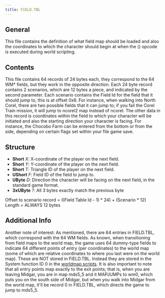 ```yaml
---
title: FIELD.TBL
---
```


## General

This file contains the definition of what field map should be loaded and also the coordinates to which the character should begin at when the () opcode is executed during world scripting.

## Contents

This file contains 64 records of 24 bytes each, they correspond to the 64 WM\* fields, but they work in the opposite direction. Each 24 byte record contains 2 scenarios, which are 12 bytes a piece, and indicated by the second parameter. Each scenario contains the Field Id for the field that it should jump to, this is at offset 0x6. For instance, when walking into North Corel, there are two possible fields that it can jump to; if you fail the Corel Train mission, it will jump to ncorel2 map instead of ncorel. The other data in this record is coordinates within the field to which your character will be initiated and also the starting direction your character is facing. For instance, the Chocobo Farm can be entered from the bottom or from the side, depending on certain flags set within your file game save.

## Structure

- **Short** *X*: X-coordinate of the player on the next field.
- **Short** *Y*: Y-coordinate of the player on the next field.
- **Short** *T*: Triangle ID of the player on the next field.
- **UShort** *F*: Field ID of the field to jump to.
- **UByte** *D*: Direction the character will be facing on the next field, in the standard game format.
- **3xUByte** *?*: All 3 bytes exactly match the previous byte

Offset to scenario record = ((Field Table Id - 1) \* 24) + (Scenario \* 12) Length = ALWAYS 12 bytes

## Additional Info

Another note of interest: As mentioned, there are 64 entries in FIELD.TBL, which correspond with the 64 WM fields. As known, when transitioning from field maps to the world map, the game uses 64 dummy-type fields to indicate 64 different points of entry (per coordinates) to the world map (some of which are relative coordinates to where you last were on the world map). These are NOT stored in FIELD.TBL. Instead they are stored in the System function ID 0 in the [worldmap scripts](Script.md#Functions). It is also important to note that all entry points map exactly to the exit points; that is, when you are leaving Midgar, you are in map mds5_5 and it MAPJUMPs to wm0, which puts you on the south side of Midgar, but when you walk into Midgar from the world map, it'll be record 0 in FIELD.TBL, which directs the game to jump to mds5_5.
